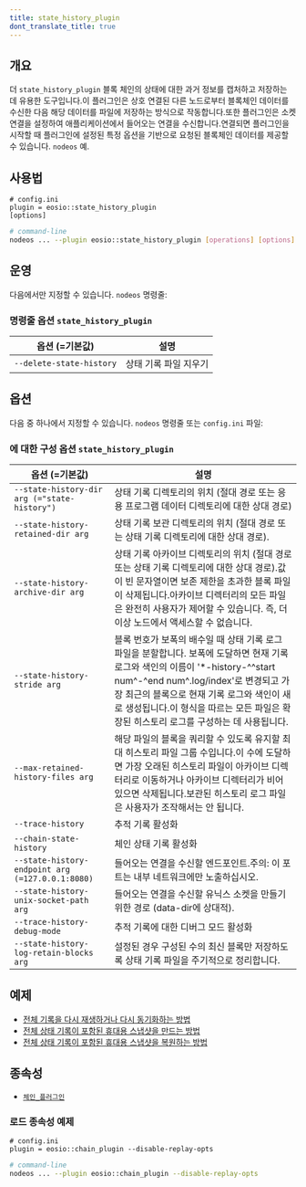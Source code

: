 ```yaml
---
title: state_history_plugin
dont_translate_title: true
---
```


## 개요

더 `state_history_plugin` 블록 체인의 상태에 대한 과거 정보를 캡처하고 저장하는 데 유용한 도구입니다.이 플러그인은 상호 연결된 다른 노드로부터 블록체인 데이터를 수신한 다음 해당 데이터를 파일에 저장하는 방식으로 작동합니다.또한 플러그인은 소켓 연결을 설정하여 애플리케이션에서 들어오는 연결을 수신합니다.연결되면 플러그인을 시작할 때 플러그인에 설정된 특정 옵션을 기반으로 요청된 블록체인 데이터를 제공할 수 있습니다. `nodeos` 예.

## 사용법

```console
# config.ini
plugin = eosio::state_history_plugin
[options]
```
```sh
# command-line
nodeos ... --plugin eosio::state_history_plugin [operations] [options]
```

## 운영

다음에서만 지정할 수 있습니다. `nodeos` 명령줄:

### 명령줄 옵션 `state_history_plugin`

옵션 (=기본값) | 설명
-|-
`--delete-state-history` | 상태 기록 파일 지우기

## 옵션

다음 중 하나에서 지정할 수 있습니다. `nodeos` 명령줄 또는 `config.ini` 파일:

### 에 대한 구성 옵션 `state_history_plugin`

옵션 (=기본값) | 설명
-|-
`--state-history-dir arg (="state-history")` | 상태 기록 디렉토리의 위치 (절대 경로 또는 응용 프로그램 데이터 디렉토리에 대한 상대 경로)
`--state-history-retained-dir arg` | 상태 기록 보관 디렉토리의 위치 (절대 경로 또는 상태 기록 디렉토리에 대한 상대 경로).
`--state-history-archive-dir arg` | 상태 기록 아카이브 디렉토리의 위치 (절대 경로 또는 상태 기록 디렉토리에 대한 상대 경로).값이 빈 문자열이면 보존 제한을 초과한 블록 파일이 삭제됩니다.아카이브 디렉터리의 모든 파일은 완전히 사용자가 제어할 수 있습니다. 즉, 더 이상 노드에서 액세스할 수 없습니다.
`--state-history-stride arg` | 블록 번호가 보폭의 배수일 때 상태 기록 로그 파일을 분할합니다. 보폭에 도달하면 현재 기록 로그와 색인의 이름이 '*-history-^^start num^-^end num^.log/index'로 변경되고 가장 최근의 블록으로 현재 기록 로그와 색인이 새로 생성됩니다.이 형식을 따르는 모든 파일은 확장된 히스토리 로그를 구성하는 데 사용됩니다.
`--max-retained-history-files arg` | 해당 파일의 블록을 쿼리할 수 있도록 유지할 최대 히스토리 파일 그룹 수입니다.이 수에 도달하면 가장 오래된 히스토리 파일이 아카이브 디렉터리로 이동하거나 아카이브 디렉터리가 비어 있으면 삭제됩니다.보관된 히스토리 로그 파일은 사용자가 조작해서는 안 됩니다.
`--trace-history` | 추적 기록 활성화
`--chain-state-history` | 체인 상태 기록 활성화
`--state-history-endpoint arg (=127.0.0.1:8080)` | 들어오는 연결을 수신할 엔드포인트.주의: 이 포트는 내부 네트워크에만 노출하십시오.
`--state-history-unix-socket-path arg` | 들어오는 연결을 수신할 유닉스 소켓을 만들기 위한 경로 (data-dir에 상대적).
`--trace-history-debug-mode` | 추적 기록에 대한 디버그 모드 활성화
`--state-history-log-retain-blocks arg` | 설정된 경우 구성된 수의 최신 블록만 저장하도록 상태 기록 파일을 주기적으로 정리합니다.

## 예제

* [전체 기록을 다시 재생하거나 다시 동기화하는 방법](../../snapshots#replay--resync-with-full-state-history)
* [전체 상태 기록이 포함된 휴대용 스냅샷을 만드는 방법](../../snapshots#creating-a-snapshot-with-full-state-history)
* [전체 상태 기록이 포함된 휴대용 스냅샷을 복원하는 방법](../../snapshots#restoring-a-snapshot-with-full-state-history)

## 종속성

* [`체인_플러그인`](../chain_plugin/index.md)

### 로드 종속성 예제

```console
# config.ini
plugin = eosio::chain_plugin --disable-replay-opts
```
```sh
# command-line
nodeos ... --plugin eosio::chain_plugin --disable-replay-opts
```
